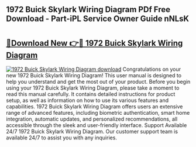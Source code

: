 ## 1972 Buick Skylark Wiring Diagram PDf Free Download - Part-iPL Service Owner Guide nNLsK

# <h2><a href="http://dfrbdk2.blite.top/?on=1972+Buick+Skylark+Wiring+Diagram">🔗Download New 👉🔴 1972 Buick Skylark Wiring Diagram</a></h2>

[![1972 Buick Skylark Wiring Diagram download](https://i.imgur.com/lujVjoI.png)](http://dfrbdk2.blite.top/?on=1972+Buick+Skylark+Wiring+Diagram)
Congratulations on your new 1972 Buick Skylark Wiring Diagram! This user manual is designed to help you understand and get the most out of your product. Before you begin using your 1972 Buick Skylark Wiring Diagram, please take a moment to read this manual carefully. It contains detailed instructions for product setup, as well as information on how to use its various features and capabilities. 1972 Buick Skylark Wiring Diagram offers users an extensive range of advanced features, including biometric authentication, smart home integration, automatic updates, and personalized recommendations, all accessible through the sleek and user-friendly interface. Support Available 24/7 1972 Buick Skylark Wiring Diagram. Our customer support team is available 24/7 to assist you with any inquiries.
